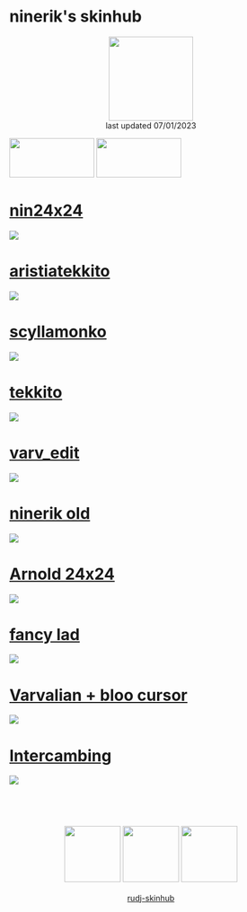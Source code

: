 # ninerik's skinhub
<p align="center">
<a href="https://osu.ppy.sh/users/10549880">
  <img src="https://a.ppy.sh/10549880"  
       width="150"
       height="150"></a>
<br>
last updated 07/01/2023
</p>

<a href="https://www.youtube.com/watch?v=kbbgypvGPgM">
<img src="https://i.imgur.com/uDyKiLi.png"
       width="151" 
       height="70"/></a>

<a href="https://i.imgur.com/o0kMf8Y.png">
<img src="https://i.imgur.com/o0kMf8Y.png"
       width="151" 
       height="70"/></a>

# [nin24x24](https://github.com/rudj-skinhub/woal/raw/tyfh/ninerik/nin24x24.osk)
[![](https://osu.ppy.sh/ss/18358522/18f7)](https://github.com/rudj-skinhub/woal/raw/tyfh/ninerik/nin24x24.osk)

# [aristiatekkito](https://github.com/rudj-skinhub/woal/raw/tyfh/ninerik/aristiatekkito.osk)
[![](https://osu.ppy.sh/ss/18358518/cf11)](https://github.com/rudj-skinhub/woal/raw/tyfh/ninerik/aristiatekkito.osk)

# [scyllamonko](https://github.com/rudj-skinhub/woal/raw/tyfh/ninerik/scyllamonko.osk)
[![](https://osu.ppy.sh/ss/18358525/b8f1)](https://github.com/rudj-skinhub/woal/raw/tyfh/ninerik/scyllamonko.osk)

# [tekkito](https://github.com/rudj-skinhub/woal/raw/tyfh/ninerik/tekkito.osk)
[![](https://osu.ppy.sh/ss/18358539/78ca)](https://github.com/rudj-skinhub/woal/raw/tyfh/ninerik/tekkito.osk)

# [varv_edit](https://github.com/rudj-skinhub/woal/raw/tyfh/ninerik/varv%20edit.osk)
[![](https://osu.ppy.sh/ss/18358542/0944)](https://github.com/rudj-skinhub/woal/raw/tyfh/ninerik/varv%20edit.osk)

# [ninerik old](https://github.com/rudj-skinhub/woal/raw/tyfh/ninerik/ninerik%20old.osk)
[![](https://osu.ppy.sh/ss/18127526/c02b)](https://github.com/rudj-skinhub/woal/raw/tyfh/ninerik/ninerik%20old.osk)

# [Arnold 24x24](https://github.com/rudj-skinhub/woal/raw/tyfh/ninerik/Arnold24x24.osk)
[![](https://osu.ppy.sh/ss/18127514/594e)](https://github.com/rudj-skinhub/woal/raw/tyfh/ninerik/Arnold24x24.osk)

# [fancy lad](https://github.com/rudj-skinhub/woal/raw/tyfh/ninerik/fancy%20lad.osk)
[![](https://osu.ppy.sh/ss/18127519/e37b)](https://github.com/rudj-skinhub/woal/raw/tyfh/ninerik/fancy%20lad.osk)

# [Varvalian + bloo cursor](https://github.com/rudj-skinhub/woal/raw/tyfh/ninerik/Varvalian%20%2B%20bloo%20cursor.osk)
[![](https://osu.ppy.sh/ss/18127524/707a)](https://github.com/rudj-skinhub/woal/raw/tyfh/ninerik/Varvalian%20%2B%20bloo%20cursor.osk)

# [Intercambing](https://github.com/rudj-skinhub/woal/raw/tyfh/ninerik/Intercambing.osk)
[![](https://osu.ppy.sh/ss/18127521/9c1b)](https://github.com/rudj-skinhub/woal/raw/tyfh/ninerik/Intercambing.osk)

#
<p align="center">
  <br></br>
  <a href="https://www.twitch.tv/ninerik_">
  <img src="https://i.imgur.com/HM030lk.png" 
       width="100" 
       height="100"></a>
  <a href="https://www.youtube.com/channel/UCjR9CND0FMlyigdPqvNIKIw">
  <img src="https://i.imgur.com/YWbDUUy.png"  
       width="100" 
       height="100"></a>
  <a href="https://twitter.com/ninerik_">
  <img src="https://i.imgur.com/PUQ5uWf.png" 
       width="100" 
       height="100"></a>
  <br></br>
  <a href="README.md">rudj-skinhub</a>
 </p>
